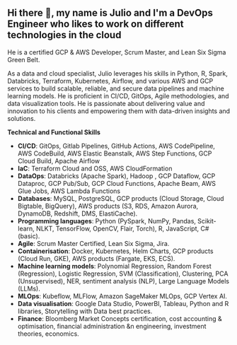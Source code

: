 ## Hi there 👋, my name is Julio and I'm a DevOps Engineer who likes to work on different technologies in the cloud 

He is a certified GCP & AWS Developer, Scrum Master, and Lean Six Sigma Green Belt.

As a data and cloud specialist, Julio leverages his skills in Python, R, Spark, Databricks, Terraform, Kubernetes, Airflow, and various AWS and GCP services to build scalable, reliable, and secure data pipelines and machine learning models. He is proficient in CI/CD, GitOps, Agile methodologies, and data visualization tools. He is passionate about delivering value and innovation to his clients and empowering them with data-driven insights and solutions.

**Technical and Functional Skills**

* **CI/CD**: GitOps, Gitlab Pipelines, GitHub Actions, AWS CodePipeline, AWS CodeBuild, AWS Elastic Beanstalk, AWS Step Functions, GCP Cloud Build, Apache Airflow
* **IaC**: Terraform Cloud and OSS, AWS CloudFormation
* **DataOps**: Databricks (Apache Spark), Hadoop , GCP Dataflow, GCP Dataproc, GCP Pub/Sub, GCP Cloud Functions, Apache Beam, AWS Glue Jobs, AWS Lambda Functions
* **Databases**: MySQL, PostgreSQL, GCP products (Cloud Storage, Cloud Bigtable, BigQuery), AWS products (S3, RDS, Amazon Aurora, DynamoDB, Redshift, DMS, ElastiCache).
* **Programming languages**: Python (PySpark, NumPy, Pandas, Scikit-learn, NLKT, TensorFlow, OpenCV, Flair, Torch), R, JavaScript, C# (basic).
* **Agile**: Scrum Master Certified, Lean Six Sigma, Jira.
* **Containerisation**: Docker, Kubernetes, Helm Charts, GCP products (Cloud Run, GKE), AWS products (Fargate, EKS, ECS).
* **Machine learning models**: Polynomial Regression, Random Forest (Regression), Logistic Regression, SVM (Classification), Clustering, PCA (Unsupervised), NER, sentiment analysis (NLP), Large Language Models (LLMs). 
* **MLOps**: Kubeflow, MLFlow, Amazon SageMaker MLOps, GCP Vertex AI.
* **Data visualisation**: Google Data Studio, PowerBI, Tableau, Python and R libraries, Storytelling with Data best practices. 
* **Finance**: Bloomberg Market Concepts certification, cost accounting & optimisation, financial administration &n engineering, investment theories, economics. 
